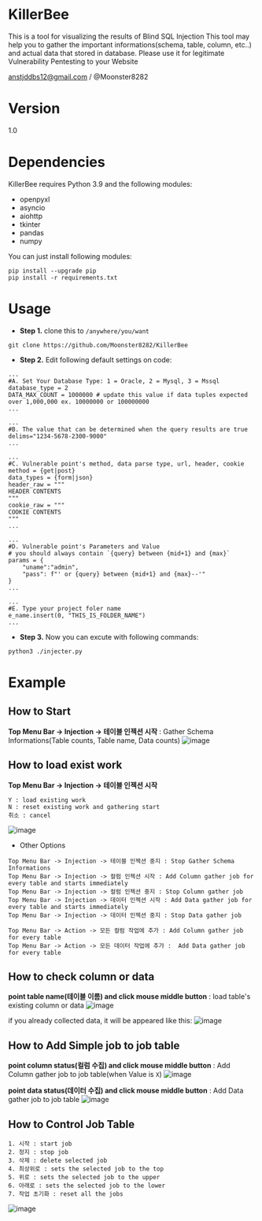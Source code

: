 # KillerBee
This is a tool for visualizing the results of Blind SQL Injection
This tool may help you to gather the important informations(schema, table, column, etc..) and actual data that stored in database.
Please use it for legitimate Vulnerability Pentesting to your Website

anstjddbs12@gmail.com / @Moonster8282

# Version
1.0

# Dependencies
KillerBee requires Python 3.9 and the following modules:
* openpyxl
* asyncio
* aiohttp
* tkinter
* pandas
* numpy

You can just install following modules:
```
pip install --upgrade pip
pip install -r requirements.txt
```

# Usage
* **Step 1.** clone this to ```/anywhere/you/want```
```
git clone https://github.com/Moonster8282/KillerBee
```

* **Step 2.** Edit following default settings on code:
```
...
#A. Set Your Database Type: 1 = Oracle, 2 = Mysql, 3 = Mssql
database_type = 2
DATA_MAX_COUNT = 1000000 # update this value if data tuples expected over 1,000,000 ex. 10000000 or 100000000
...

...
#B. The value that can be determined when the query results are true
delims="1234-5678-2300-9000"
...

...
#C. Vulnerable point's method, data parse type, url, header, cookie
method = {get|post}
data_types = {form|json}
header_raw = """
HEADER CONTENTS
"""
cookie_raw = """
COOKIE CONTENTS
"""
...

...
#D. Vulnerable point's Parameters and Value
# you should always contain `{query} between {mid+1} and {max}`
params = {
    "uname":"admin",
    "pass": f"' or {query} between {mid+1} and {max}--'"
}
...

...
#E. Type your project foler name
e_name.insert(0, "THIS_IS_FOLDER_NAME")
...
``` 

* **Step 3.** Now you can excute with following commands:
```
python3 ./injecter.py
```

# Example
## How to Start
**Top Menu Bar -> Injection -> 테이블 인젝션 시작** : Gather Schema Informations(Table counts, Table name, Data counts)
![image](https://github.com/user-attachments/assets/2b48f646-75e6-4d94-8d4e-cfb71a797b50)

## How to load exist work

**Top Menu Bar -> Injection -> 테이블 인젝션 시작**
```
Y : load existing work
N : reset existing work and gathering start
취소 : cancel
```
![image](https://github.com/user-attachments/assets/83c5126b-c4c7-4099-89e7-19b60890cc55)


* Other Options
```
Top Menu Bar -> Injection -> 테이블 인젝션 중지 : Stop Gather Schema Informations
Top Menu Bar -> Injection -> 컬럼 인젝션 시작 : Add Column gather job for every table and starts immediately
Top Menu Bar -> Injection -> 컬럼 인젝션 중지 : Stop Column gather job
Top Menu Bar -> Injection -> 데이터 인젝션 시작 : Add Data gather job for every table and starts immediately
Top Menu Bar -> Injection -> 데이터 인젝션 중지 : Stop Data gather job

Top Menu Bar -> Action -> 모든 컬럼 작업에 추가 : Add Column gather job for every table
Top Menu Bar -> Action -> 모든 데이터 작업에 추가 :  Add Data gather job for every table
```

## How to check column or data 

**point table name(테이블 이름) and click mouse middle button** : load table's existing column or data
![image](https://github.com/user-attachments/assets/e7b91590-1e91-49c8-a2f5-9f616bb0b6b5)

if you already collected data, it will be appeared like this:
![image](https://github.com/user-attachments/assets/98e79c79-9225-4f64-9af0-b92cd6e16bf6)

## How to Add Simple job to job table

**point column status(컬럼 수집) and click mouse middle button** : Add Column gather job to job table(when Value is `X`)
![image](https://github.com/user-attachments/assets/cd33d0e3-1369-424d-9d9c-6c571545d4a7)

**point data status(데이터 수집) and click mouse middle button** : Add Data gather job to job table
![image](https://github.com/user-attachments/assets/5f3f20d5-2afb-482f-860e-6dd4c07f584f)

## How to Control Job Table
```
1. 시작 : start job
2. 정지 : stop job
3. 삭제 : delete selected job
4. 최상위로 : sets the selected job to the top
5. 위로 : sets the selected job to the upper
6. 아래로 : sets the selected job to the lower
7. 작업 초기화 : reset all the jobs
```
![image](https://github.com/user-attachments/assets/e4650b94-86c1-4ec3-94c9-f85f5be2e237)
